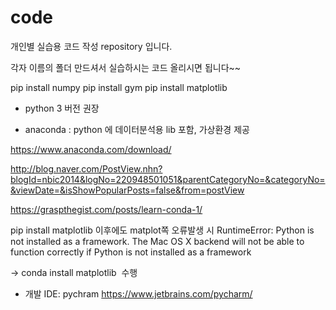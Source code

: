 # code
개인별 실습용 코드 작성 repository 입니다.

각자 이름의 폴더 만드셔서 실습하시는 코드 올리시면 됩니다~~ 


pip install numpy
pip install gym
pip install matplotlib


* python 3 버전 권장

* anaconda : python 에 데이터분석용 lib 포함, 가상환경 제공

https://www.anaconda.com/download/

http://blog.naver.com/PostView.nhn?blogId=nbic2014&logNo=220948501051&parentCategoryNo=&categoryNo=&viewDate=&isShowPopularPosts=false&from=postView

https://graspthegist.com/posts/learn-conda-1/



pip install matplotlib 이후에도  matplot쪽 오류발생 시
RuntimeError: Python is not installed as a framework. The Mac OS X backend will not be able to function correctly if Python is not installed as a framework

->  conda install matplotlib  수행


* 개발 IDE: pychram  https://www.jetbrains.com/pycharm/



